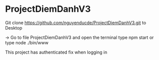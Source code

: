 # ProjectDiemDanhV3
Git clone https://github.com/nguyenducde/ProjectDiemDanhV3.git to Desktop

 -> Go to file ProjectDiemDanhV3 and open the terminal type npm start or type node ./bin/www
 

 This project has authenticated fix when logging in
